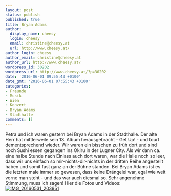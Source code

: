 ```yaml
---
layout: post
status: publish
published: true
title: Bryan Adams
author:
  display_name: cheesy
  login: cheesy
  email: christine@cheesy.at
  url: http://www.cheesy.at/
author_login: cheesy
author_email: christine@cheesy.at
author_url: http://www.cheesy.at/
wordpress_id: 30202
wordpress_url: http://www.cheesy.at/?p=30202
date: '2016-06-01 09:55:43 +0100'
date_gmt: '2016-06-01 07:55:43 +0100'
categories:
- Freunde
- Musik
- Wien
- Konzert
- Bryan Adams
- Stadthalle
comments: []
---
```

Petra und ich waren gestern bei Bryan Adams in der Stadthalle. Der alte Herr hat mittlerweile sein 13. Album herausgebracht - Get Up! - und tourt dementsprechend wieder. Wir waren ein bisschen zu früh dort und sind noch Sushi essen gegangen ins Okiru in der Lugner City. Als wir dann ca. eine halbe Stunde nach Einlass auch dort waren, war die Halle noch so leer, dass wir uns einfach so mir-nichts-dir-nichts in der dritten Reihe angestellt haben und somit fast ganz an der Bühne standen.
Bei Bryan Adams ist es die letzten male immer so gewesen, dass keine Drängelei war, egal wie weit vorne man steht - und das war auch diesmal so. Sehr angenehme Stimmung, muss ich sagen!
Hier die Fotos und Videos:
[![IMG_20160531_203951](http://www.cheesy.at/wp-content/uploads/IMG_20160531_203951.jpg)](http://www.cheesy.at/fotos/events/2016-2/bryan-adams/)
